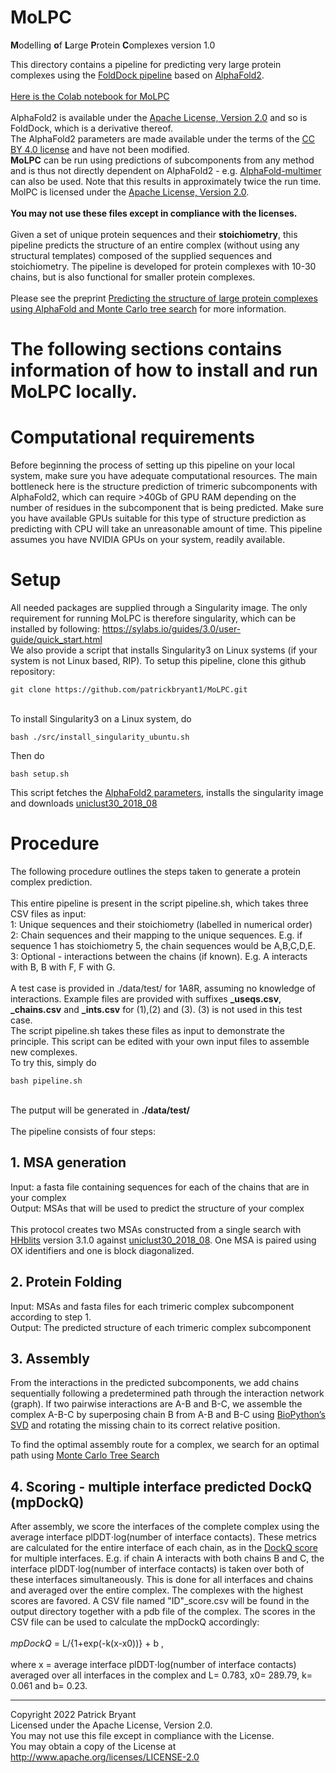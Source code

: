# MoLPC
**M**odelling **o**f **L**arge **P**rotein **C**omplexes version 1.0

This directory contains a pipeline for predicting very large protein complexes using the
[FoldDock pipeline](https://gitlab.com/ElofssonLab/FoldDock) based on [AlphaFold2](https://www.nature.com/articles/s41586-021-03819-2).
\
\
[Here is the Colab notebook for MoLPC](https://colab.research.google.com/github/patrickbryant1/MoLPC/blob/master/MoLPC.ipynb)
\
\
AlphaFold2 is available under the [Apache License, Version 2.0](http://www.apache.org/licenses/LICENSE-2.0) and so is FoldDock, which is a derivative thereof.  \
The AlphaFold2 parameters are made available under the terms of the [CC BY 4.0 license](https://creativecommons.org/licenses/by/4.0/legalcode) and have not been modified.
\
**MoLPC** can be run using predictions of subcomponents from any method and is thus not directly dependent on AlphaFold2 - e.g. [AlphaFold-multimer](https://www.biorxiv.org/content/10.1101/2021.10.04.463034v2) can also be used. Note that this results in approximately twice the run time. \
MolPC is licensed under the [Apache License, Version 2.0](http://www.apache.org/licenses/LICENSE-2.0).
\
\
**You may not use these files except in compliance with the licenses.**
\
\
Given a set of unique protein sequences and their **stoichiometry**,
this pipeline predicts the structure of an entire complex (without using any structural templates)
composed of the supplied sequences and stoichiometry. The pipeline is developed for protein complexes
with 10-30 chains, but is also functional for smaller protein complexes. \
\
Please see the preprint [Predicting the structure of large protein complexes using AlphaFold and Monte Carlo tree search](https://www.biorxiv.org/content/10.1101/2022.03.12.484089v2) for more information.

# The following sections contains information of how to install and run MoLPC locally.

# Computational requirements
Before beginning the process of setting up this pipeline on your local system, make sure you have adequate computational resources.
The main bottleneck here is the structure prediction of trimeric subcomponents with AlphaFold2, which can require >40Gb of GPU RAM
depending on the number of residues in the subcomponent that is being predicted. Make sure you have available GPUs suitable for this
type of structure prediction as predicting with CPU will take an unreasonable amount of time. This pipeline assumes you have NVIDIA GPUs
on your system, readily available.

# Setup
All needed packages are supplied through a Singularity image.
The only requirement for running MoLPC is therefore singularity, which can be installed by following: https://sylabs.io/guides/3.0/user-guide/quick_start.html
\
We also provide a script that installs Singularity3 on Linux systems (if your system is not Linux based, RIP).
To setup this pipeline, clone this github repository:
```
git clone https://github.com/patrickbryant1/MoLPC.git
```
\
To install Singularity3 on a Linux system, do
```
bash ./src/install_singularity_ubuntu.sh
```
Then do
```
bash setup.sh
```
This script fetches the [AlphaFold2 parameters](https://storage.googleapis.com/alphafold/alphafold_params_2021-07-14.tar), installs the singularity image and downloads [uniclust30_2018_08](http://wwwuser.gwdg.de/~compbiol/uniclust/2018_08/uniclust30_2018_08_hhsuite.tar.gz)

# Procedure
The following procedure outlines the steps taken to generate a protein complex prediction. \
\
This entire pipeline is present in the script pipeline.sh, which takes three
CSV files as input:
\
1: Unique sequences and their stoichiometry (labelled in numerical order) \
2: Chain sequences and their mapping to the unique sequences. E.g. if sequence 1
has stoichiometry 5, the chain sequences would be A,B,C,D,E. \
3: Optional - interactions between the chains (if known). E.g. A interacts with B,
B with F, F with G. \
\
A test case is provided in ./data/test/ for 1A8R, assuming no knowledge of interactions.
Example files are provided with suffixes **_useqs.csv**, **_chains.csv** and **_ints.csv** for
(1),(2) and (3). (3) is not used in this test case.
\
The script pipeline.sh takes these files as input to demonstrate the principle.
This script can be edited with your own input files to assemble new complexes.
\
To try this, simply do
```
bash pipeline.sh
```
\
The putput will be generated in **./data/test/**
\
\
The pipeline consists of four steps:
## 1. MSA generation
Input: a fasta file containing sequences for each of the chains that are in your complex \
Output: MSAs that will be used to predict the structure of your complex
\
\
This protocol creates two MSAs constructed from a single search with [HHblits](https://toolkit.tuebingen.mpg.de/tools/hhblits) version 3.1.0 against [uniclust30_2018_08](https://academic.oup.com/nar/article/45/D1/D170/2605730?login=false). One MSA is paired using OX identifiers and one is block diagonalized.

## 2. Protein Folding
Input: MSAs and fasta files for each trimeric complex subcomponent according to step 1. \
Output: The predicted structure of each trimeric complex subcomponent

## 3. Assembly
From the interactions in the predicted subcomponents, we add chains sequentially following a predetermined path through the interaction network (graph). If two pairwise interactions are A-B and B-C, we assemble the complex A-B-C by superposing chain B from A-B and B-C using [BioPython’s SVD](https://biopython.org/docs/1.76/api/Bio.SVDSuperimposer.html) and rotating the missing chain to its correct relative position.

To find the optimal assembly route for a complex, we search for an optimal path using [Monte Carlo Tree Search](https://en.wikipedia.org/wiki/Monte_Carlo_tree_search)

## 4. Scoring - multiple interface predicted DockQ (mpDockQ)
After assembly, we score the interfaces of the complete complex using the average interface plDDT⋅log(number of interface contacts). These metrics are calculated for the entire interface of each chain, as in the [DockQ score](https://journals.plos.org/plosone/article?id=10.1371/journal.pone.0161879) for multiple interfaces. E.g. if chain A interacts with both chains B and C, the interface plDDT⋅log(number of interface contacts) is taken over both of these interfaces simultaneously. This is done for all interfaces and chains and averaged over the entire complex. The complexes with the highest scores are favored. A CSV file named "ID"_score.csv will be found in the output directory together with a pdb file of the complex. The scores in the CSV file can be used to calculate the mpDockQ accordingly:
\
\
*mpDockQ* = L/{1+exp(-k(x-x0))} + b ,
\
\
where x = average interface plDDT⋅log(number of interface contacts) averaged over all interfaces in the complex and L= 0.783, x0= 289.79, k= 0.061 and b= 0.23.

--------------------------------------------------------------------------------------------
Copyright 2022 Patrick Bryant \
Licensed under the Apache License, Version 2.0. \
You may not use this file except in compliance with the License. \
You may obtain a copy of the License at http://www.apache.org/licenses/LICENSE-2.0
